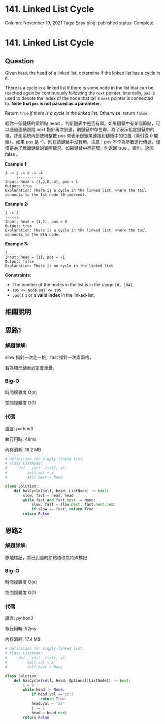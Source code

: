 # 141. Linked List Cycle

Column: November 19, 2021
Tags: Easy
blog: published
status: Complete

# 141. Linked List Cycle

## Question

Given `head`, the head of a linked list, determine if the linked list has a cycle in it.

There is a cycle in a linked list if there is some node in the list that can be reached again by continuously following the `next` pointer. Internally, `pos` is used to denote the index of the node that tail's `next` pointer is connected to. **Note that `pos` is not passed as a parameter**.

Return `true` *if there is a cycle in the linked list*. Otherwise, return `false`.

給你一個鏈錶的頭節點 head ，判斷鏈表中是否有環。如果鏈錶中有某個節點，可以通過連續跟蹤 next 指針再次到達，則鏈錶中存在環。為了表示給定鏈錶中的環，評測系統內部使用整數 pos 來表示鏈錶尾連接到鏈錶中的位置（索引從 0 開始）。如果 pos 是 -1，則在該鏈錶中沒有環。注意：pos 不作為參數進行傳遞，僅僅是為了標識鏈錶的實際情況。如果鏈錶中存在環，則返回 true 。否則，返回 false 。

**Example 1:**

```
3 -> 2 -> 0 -> -4
     ↑----------↓
Input: head = [3,2,0,-4], pos = 1
Output: true
Explanation: There is a cycle in the linked list, where the tail connects to the 1st node (0-indexed).
```

**Example 2:**

```
1 -> 2
↑----↓
Input: head = [1,2], pos = 0
Output: true
Explanation: There is a cycle in the linked list, where the tail connects to the 0th node.
```

**Example 3:**

```
1
Input: head = [1], pos = -1
Output: false
Explanation: There is no cycle in the linked list
```

**Constraints:**

- The number of the nodes in the list is in the range `[0, 104]`.
- `105 <= Node.val <= 105`
- `pos` is `1` or a **valid index** in the linked-list.

## 相關說明

## 思路1

### 解題詳解:

slow 指針一次走一格，fast  指針一次兩兩格，

若為環形鏈表必定會重疊。

### Big-O

時間複雜度 O(n)

空間複雜度 O(1)

### 代碼

語言: python3

執行用時: 48ms 

內存消耗: 18.2 MB

```python
# Definition for singly-linked list.
# class ListNode:
#     def __init__(self, x):
#         self.val = x
#         self.next = None

class Solution:
    def hasCycle(self, head: ListNode) -> bool:
        slow, fast = head, head
        while fast and fast.next != None:
            slow, fast = slow.next, fast.next.next
            if slow == fast: return True
        return False
```

## 思路2

### 解題詳解:

原地標記，將已到過的節點值改為特殊標記

### Big-O

時間複雜度 O(n)

空間複雜度 O(1)

### 代碼

語言: python3

執行用時: 52ms 

內存消耗: 17.4 MB

```python
# Definition for singly-linked list.
# class ListNode:
#     def __init__(self, x):
#         self.val = x
#         self.next = None

class Solution:
    def hasCycle(self, head: Optional[ListNode]) -> bool:
        i = 0
        while head != None:
            if head.val =='zz':
                return True
            head.val = 'zz'
            i += 1
            head = head.next
        return False
```